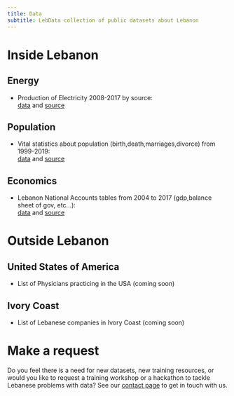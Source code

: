 ```yaml
---
title: Data
subtitle: LebData collection of public datasets about Lebanon
---
```


# Inside Lebanon

## Energy

- Production of Electricity 2008-2017 by source:  
[data](https://drive.google.com/file/d/1eo7gPmb1CmrT4MRspaDLn76rAC_9KX7n/view?usp=sharing) and [source](http://www.edl.gov.lb/decisions.php?did=3)

## Population

- Vital statistics about population (birth,death,marriages,divorce) from 1999-2019:  
[data](https://drive.google.com/file/d/1BEW8LSHP15b9rx0mPYTL1kGweHFNkWwh/view?usp=sharing) and [source](http://cas.gov.lb/index.php/thematic-time-series)

## Economics

- Lebanon National Accounts tables from 2004 to 2017 (gdp,balance sheet of gov, etc...):  
[data](https://drive.google.com/file/d/1ScKqkRmfllMAvFK4p34mIZ3tHD9E_VYt/view?usp=sharing) and [source](http://cas.gov.lb/index.php/national-accounts-en)

# Outside Lebanon

## United States of America
- List of Physicians practicing in the USA (coming soon)
  
## Ivory Coast
- List of Lebanese companies in Ivory Coast (coming soon)

# Make a request

Do you feel there is a need for new datasets, new training resources, or would
you like to request a training workshop or a hackathon to tackle Lebanese problems with data? See our [contact page](../contact) to get in touch with us.
